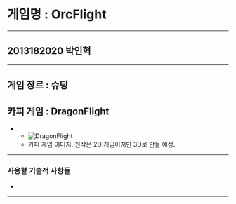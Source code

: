 # 게임명 : OrcFlight

---

## 2013182020 박인혁

---

## 게임 장르 : 슈팅

## 카피 게임 : DragonFlight

* 
	* ![DragonFlight](http://archivenew.vop.co.kr/images/cbc24610323de10a2370cbbdfc998a66/2012-12/22035443_1.jpg)
	* 카피 게임 이미지. 원작은 2D 게임이지만 3D로 만들 예정.

---

### 사용할 기술적 사항들

* 

---
